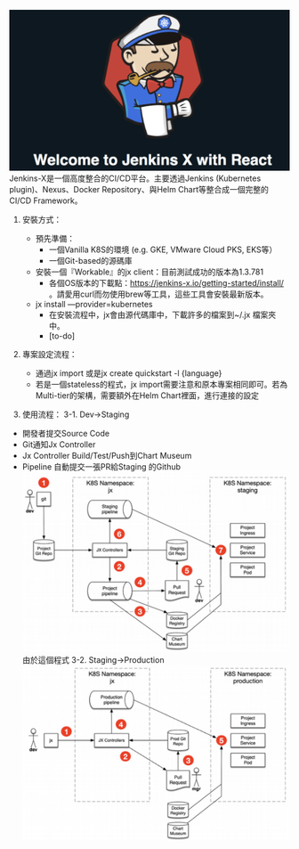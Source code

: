 
![Jenkins-X](https://github.com/cdan/vfsi-hol/blob/master/pictures/jx.png)
Jenkins-X是一個高度整合的CI/CD平台。主要透過Jenkins (Kubernetes plugin)、Nexus、Docker Repository、與Helm Chart等整合成一個完整的CI/CD Framework。
1. 安裝方式：
    * 預先準備：
        * 一個Vanilla K8S的環境 (e.g. GKE, VMware Cloud PKS, EKS等）
        * 一個Git-based的源碼庫
    * 安裝一個『Workable』的jx client：目前測試成功的版本為1.3.781
        * 各個OS版本的下載點：https://jenkins-x.io/getting-started/install/ 。請愛用curl而勿使用brew等工具，這些工具會安裝最新版本。
    * jx install —provider=kubernetes
        * 在安裝流程中，jx會由源代碼庫中，下載許多的檔案到~/.jx 檔案夾中。
        *  [to-do]

2. 專案設定流程：
    * 通過jx import 或是jx create quickstart -l {language}
    * 若是一個stateless的程式，jx import需要注意和原本專案相同即可。若為Multi-tier的架構，需要額外在Helm Chart裡面，進行連接的設定

3. 使用流程：
           3-1. Dev->Staging
* 開發者提交Source Code
* Git通知Jx Controller
* Jx Controller Build/Test/Push到Chart Museum
* Pipeline 自動提交一張PR給Staging 的Github
    ![From Development to Staging](https://github.com/cdan/vfsi-hol/blob/master/pictures/jx-d-s.png)
由於這個程式
           3-2. Staging->Production
    ![From Staging to Production](https://github.com/cdan/vfsi-hol/blob/master/pictures/jx-s-p.png)
